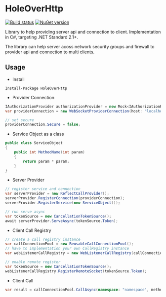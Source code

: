 # HoleOverHttp

[![Build status](https://dev.azure.com/hellis/GitHub/_apis/build/status/HoleOverHttp)](https://dev.azure.com/hellis/GitHub/_build/latest?definitionId=2)
[![NuGet version](https://badge.fury.io/nu/HoleOverHttp.svg)](https://badge.fury.io/nu/HoleOverHttp)

Library to help providing server api and connection to client.
Implementation in C#, targeting .NET Standard 2.1+.

The library can help server acoss network security groups and firewall to provider api and connection to multi clients.

## Usage

- Install

```shell
Install-Package HoleOverHttp
```

- Provider Connection

```cs
IAuthorizationProvider authorizationProvider = new Mock<IAuthorizationProvider>().Object;
var providerConnection = new WebSocketProviderConnection(host: "localhost:23333", namespace: "namespace", tokenProvider: authorizationProvider);

// set secure
providerConnection.Secure = false;
```

- Service Object as a class

```cs
public class ServiceObject
{
    public int MethodName(int param)
    {
        return param * param;
    }
}
```

- Server Provider

```cs
// register service and connection
var serverProvider = new ReflectCallProvider();
serverProvider.RegisterConnection(providerConnection);
serverProvider.RegisterService(new ServiceObject());

// run serve async
var tokenSource = new CancellationTokenSource();
await serverProvider.ServeAsync(tokenSource.Token);
```

- Client Call Registry

```cs
// create a call registry instance 
var callConnectionPool = new ReusableCallConnectionPool();
// have to implementation your own CallRegistry instance
var webListenerCallRegistry = new WebListenerCallRegistry(callConnectionPool: callConnectionPool, prefixes: new[] { "http://localhost:23333/ws/" }));

// enable remote register
var tokenSource = new CancellationTokenSource();
webListenerCallRegistry.RegisterRemoteSocket(tokenSource.Token);
```

- Client Call

```cs
var result = callConnectionPool.CallAsync(namespace: "namespace", method: "MethodName", param: Encoding.UTF8.GetBytes("{param:0}")).Result;
```
